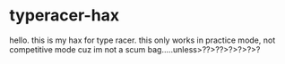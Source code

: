 # typeracer-hax
hello. this is my hax for type racer. this only works in practice mode, not competitive mode cuz im not a scum bag.....unless>??>??>?>?>?>?
